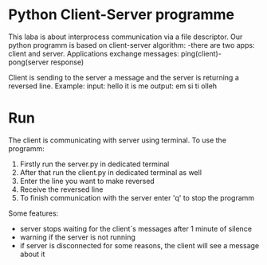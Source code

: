 # Python Client-Server programme
This laba is about interprocess communication via a file descriptor.
Our python programm is based on client-server algorithm: 
  -there are two apps: client and server. Applications exchange messages: ping(client)-pong(server response)

Client is sending to the server a message and the server is returning a reversed line. 
Example: 
input: hello it is me
output: em si ti olleh

# Run
The client is communicating with server using terminal. To use the programm:
1) Firstly run the server.py in dedicated terminal
2) After that run the client.py in dedicated terminal as well
3) Enter the line you want to make reversed
4) Receive the reversed line
5) To finish communication with the server enter 'q' to stop the programm

Some features:
* server stops waiting for the client`s messages after 1 minute of silence
* warning if the server is not running
* if server is disconnected for some reasons, the client will see a message about it
  
